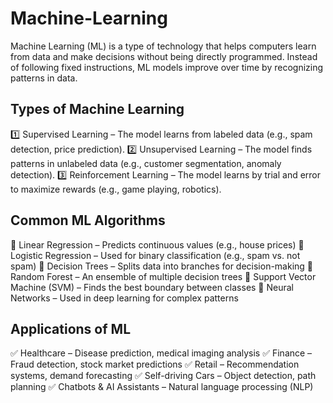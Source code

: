 # Machine-Learning
Machine Learning (ML) is a type of technology that helps computers learn from data and make decisions without being directly programmed. Instead of following fixed instructions, ML models improve over time by recognizing patterns in data.

## Types of Machine Learning
1️⃣ Supervised Learning – The model learns from labeled data (e.g., spam detection, price prediction).
2️⃣ Unsupervised Learning – The model finds patterns in unlabeled data (e.g., customer segmentation, anomaly detection).
3️⃣ Reinforcement Learning – The model learns by trial and error to maximize rewards (e.g., game playing, robotics).

## Common ML Algorithms
🔹 Linear Regression – Predicts continuous values (e.g., house prices)
🔹 Logistic Regression – Used for binary classification (e.g., spam vs. not spam)
🔹 Decision Trees – Splits data into branches for decision-making
🔹 Random Forest – An ensemble of multiple decision trees
🔹 Support Vector Machine (SVM) – Finds the best boundary between classes
🔹 Neural Networks – Used in deep learning for complex patterns

## Applications of ML
✅ Healthcare – Disease prediction, medical imaging analysis
✅ Finance – Fraud detection, stock market predictions
✅ Retail – Recommendation systems, demand forecasting
✅ Self-driving Cars – Object detection, path planning
✅ Chatbots & AI Assistants – Natural language processing (NLP)

